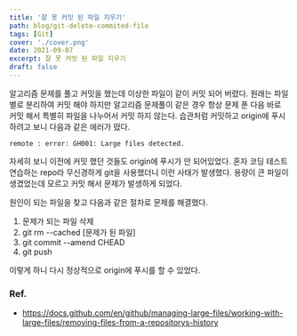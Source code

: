 ```yaml
---
title: '잘 못 커밋 된 파일 지우기'
path: blog/git-delete-commited-file
tags: [Git]
cover: './cover.png'
date: 2021-09-07
excerpt: 잘 못 커밋 된 파일 지우기
draft: false
---
```


알고리즘 문제를 풀고 커밋을 했는데 이상한 파일이 같이 커밋 되어 버렸다.
원래는 파일별로 분리하여 커밋 해야 하지만 알고리즘 문제풀이 같은 경우 항상 문제 푼 다음 바로 커밋 해서 특별히 파일을 나누어서 커밋 하지 않는다.
습관처럼 커밋하고 origin에 푸시 하려고 보니 다음과 같은 에러가 떴다.

```git
remote : error: GH001: Large files detected.
```

자세히 보니 이전에 커밋 했던 것들도 origin에 푸시가 안 되어있었다.
혼자 코딩 테스트 연습하는 repo라 무신경하게 git을 사용했더니 이런 사태가 발생했다.
용량이 큰 파일이 생겼었는데 모르고 커밋 해서 문제가 발생하게 되었다.

원인이 되는 파일을 찾고 다음과 같은 절차로 문제를 해결했다.

1. 문제가 되는 파일 삭제
2. git rm --cached [문제가 된 파일]
3. git commit --amend CHEAD
4. git push

이렇게 하니 다시 정상적으로 origin에 푸시를 할 수 있었다.

### Ref.

- https://docs.github.com/en/github/managing-large-files/working-with-large-files/removing-files-from-a-repositorys-history
